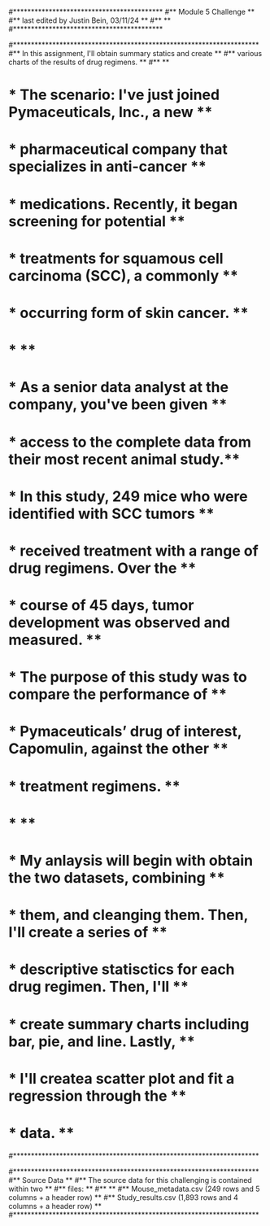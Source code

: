 #****************************************** 
#**          Module 5 Challenge          **
#** last edited by Justin Bein, 03/11/24 **
#**                                      **
#****************************************** 

#********************************************************************* 
#** In this assignment, I'll obtain summary statics and create      **
#** various charts of the results of drug regimens.                 **
#**                                                                 **
# * The scenario: I've just joined Pymaceuticals, Inc., a new       **
# * pharmaceutical company that specializes in anti-cancer          **
# * medications. Recently, it began screening for potential         **
# * treatments for squamous cell carcinoma (SCC), a commonly        **
# * occurring form of skin cancer.                                  **
# *                                                                 **
# * As a senior data analyst at the company, you've been given      **
# * access to the complete data from their most recent animal study.**
# * In this study, 249 mice who were identified with SCC tumors     **
# * received treatment with a range of drug regimens. Over the      **
# * course of 45 days, tumor development was observed and measured. **
# * The purpose of this study was to compare the performance of     **
# * Pymaceuticals’ drug of interest, Capomulin, against the other   **
# * treatment regimens.                                             **
# *                                                                 **
# * My anlaysis will begin with obtain the two datasets, combining  **
# *    them, and cleanging them. Then, I'll create a series of      **
# *   descriptive statisctics for each drug regimen. Then, I'll     **
# *    create summary charts including bar, pie, and line. Lastly,  **
# *    I'll createa  scatter plot and fit a regression through the  **
# *   data.                                                         **
#*********************************************************************

#*********************************************************************
#**                           Source Data                           **
#** The source data for this challenging is contained within two    **
#** files:                                                          ** 
#**                                                                 **
#** Mouse_metadata.csv (249 rows and 5 columns + a header row)      **
#** Study_results.csv (1,893 rows and 4 columns + a header row)     **
#*********************************************************************